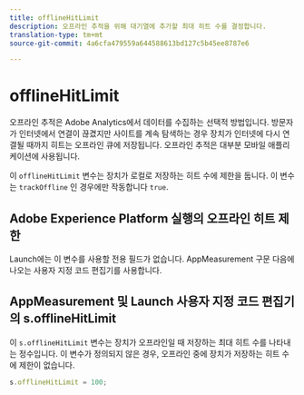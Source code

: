 ```yaml
---
title: offlineHitLimit
description: 오프라인 추적을 위해 대기열에 추가할 최대 히트 수를 결정합니다.
translation-type: tm+mt
source-git-commit: 4a6cfa479559a644588613bd127c5b45ee8787e6

---
```



# offlineHitLimit

오프라인 추적은 Adobe Analytics에서 데이터를 수집하는 선택적 방법입니다. 방문자가 인터넷에서 연결이 끊겼지만 사이트를 계속 탐색하는 경우 장치가 인터넷에 다시 연결될 때까지 히트는 오프라인 큐에 저장됩니다. 오프라인 추적은 대부분 모바일 애플리케이션에 사용됩니다.

이 `offlineHitLimit` 변수는 장치가 로컬로 저장하는 히트 수에 제한을 둡니다. 이 변수는 `trackOffline` 인 경우에만 작동합니다 `true`.

## Adobe Experience Platform 실행의 오프라인 히트 제한

Launch에는 이 변수를 사용할 전용 필드가 없습니다. AppMeasurement 구문 다음에 나오는 사용자 지정 코드 편집기를 사용합니다.

## AppMeasurement 및 Launch 사용자 지정 코드 편집기의 s.offlineHitLimit

이 `s.offlineHitLimit` 변수는 장치가 오프라인일 때 저장하는 최대 히트 수를 나타내는 정수입니다. 이 변수가 정의되지 않은 경우, 오프라인 중에 장치가 저장하는 히트 수에 제한이 없습니다.

```js
s.offlineHitLimit = 100;
```
